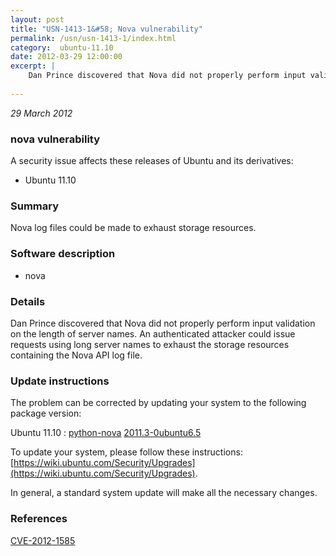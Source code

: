```yaml
---
layout: post
title: "USN-1413-1&#58; Nova vulnerability"
permalink: /usn/usn-1413-1/index.html
category:  ubuntu-11.10
date: 2012-03-29 12:00:00
excerpt: |
    Dan Prince discovered that Nova did not properly perform input validation on the length of server names. An authenticated attacker could issue requests using long server names to exhaust the storage resources containing the Nova API log file. 
    
--- 
```

 
 

*29 March 2012*

### nova vulnerability

A security issue affects these releases of Ubuntu and its derivatives:

* Ubuntu 11.10

### Summary

Nova log files could be made to exhaust storage resources. 

### Software description

* nova 

### Details

Dan Prince discovered that Nova did not properly perform input validation on the length of server names. An authenticated attacker could issue requests using long server names to exhaust the storage resources containing the Nova API log file. 

### Update instructions

The problem can be corrected by updating your system to the following package version:

Ubuntu 11.10
 : [python-nova](https://launchpad.net/ubuntu/+source/nova) <span> [2011.3-0ubuntu6.5](https://launchpad.net/ubuntu/+source/nova/2011.3-0ubuntu6.5) </span> 

To update your system, please follow these instructions: [https://wiki.ubuntu.com/Security/Upgrades](https://wiki.ubuntu.com/Security/Upgrades).

In general, a standard system update will make all the necessary changes. 

### References

 
 [CVE-2012-1585](http://people.ubuntu.com/~ubuntu-security/cve/CVE-2012-1585)
 

